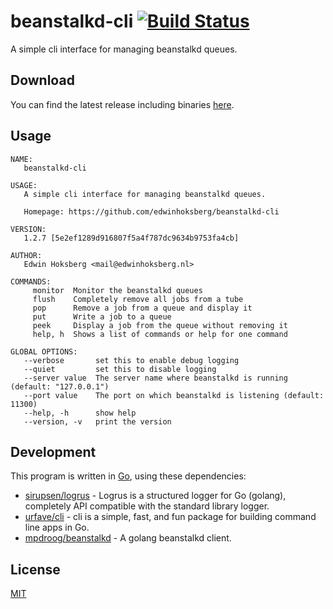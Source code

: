# beanstalkd-cli [![Build Status](https://travis-ci.org/EdwinHoksberg/beanstalkd-cli.svg?branch=master)](https://travis-ci.org/EdwinHoksberg/beanstalkd-cli)
A simple cli interface for managing beanstalkd queues.

## Download
You can find the latest release including binaries [here](https://github.com/EdwinHoksberg/beanstalkd-cli/releases/latest).

## Usage
```
NAME:
   beanstalkd-cli

USAGE:
   A simple cli interface for managing beanstalkd queues.
   
   Homepage: https://github.com/edwinhoksberg/beanstalkd-cli

VERSION:
   1.2.7 [5e2ef1289d916807f5a4f787dc9634b9753fa4cb]

AUTHOR:
   Edwin Hoksberg <mail@edwinhoksberg.nl>

COMMANDS:
     monitor  Monitor the beanstalkd queues
     flush    Completely remove all jobs from a tube
     pop      Remove a job from a queue and display it
     put      Write a job to a queue
     peek     Display a job from the queue without removing it
     help, h  Shows a list of commands or help for one command

GLOBAL OPTIONS:
   --verbose       set this to enable debug logging
   --quiet         set this to disable logging
   --server value  The server name where beanstalkd is running (default: "127.0.0.1")
   --port value    The port on which beanstalkd is listening (default: 11300)
   --help, -h      show help
   --version, -v   print the version
```

## Development
This program is written in [Go](https://golang.org/), using these dependencies:
- [sirupsen/logrus](https://github.com/sirupsen/logrus) - Logrus is a structured logger for Go (golang), completely API compatible with the standard library logger.
- [urfave/cli](https://github.com/urfave/cli) - cli is a simple, fast, and fun package for building command line apps in Go.
- [mpdroog/beanstalkd](https://github.com/mpdroog/beanstalkd) - A golang beanstalkd client.

## License
[MIT](LICENSE.md)
